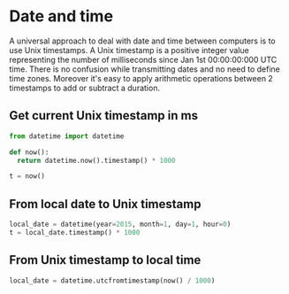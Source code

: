 # Date and time

A universal approach to deal with date and time between computers is to use Unix timestamps. 
A Unix timestamp is a positive integer value representing the number of milliseconds since Jan 1st 00:00:00:000 UTC time. 
There is no confusion while transmitting dates and no need to define time zones.
Moreover it's easy to apply arithmetic operations between 2 timestamps to add or subtract a duration. 

## Get current Unix timestamp in ms

```python
from datetime import datetime

def now():
  return datetime.now().timestamp() * 1000

t = now()
```

## From local date to Unix timestamp

```python
local_date = datetime(year=2015, month=1, day=1, hour=0)
t = local_date.timestamp() * 1000
```

## From Unix timestamp to local time

```python
local_date = datetime.utcfromtimestamp(now() / 1000)
```
